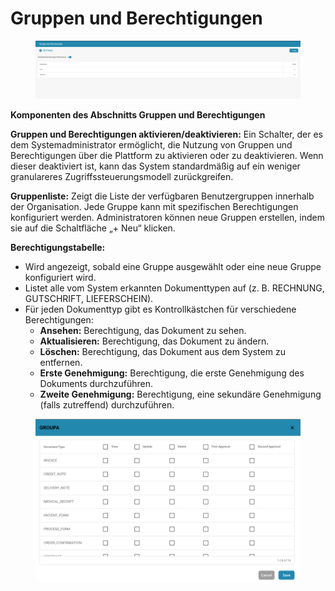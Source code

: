 # Gruppen und Berechtigungen

<figure><img src="../../../../../.gitbook/assets/image (11).png" alt=""><figcaption></figcaption></figure>

**Komponenten des Abschnitts Gruppen und Berechtigungen**

**Gruppen und Berechtigungen aktivieren/deaktivieren:** Ein Schalter, der es dem Systemadministrator ermöglicht, die Nutzung von Gruppen und Berechtigungen über die Plattform zu aktivieren oder zu deaktivieren. Wenn dieser deaktiviert ist, kann das System standardmäßig auf ein weniger granulareres Zugriffssteuerungsmodell zurückgreifen.

**Gruppenliste:** Zeigt die Liste der verfügbaren Benutzergruppen innerhalb der Organisation. Jede Gruppe kann mit spezifischen Berechtigungen konfiguriert werden. Administratoren können neue Gruppen erstellen, indem sie auf die Schaltfläche „+ Neu“ klicken.

**Berechtigungstabelle:**

* Wird angezeigt, sobald eine Gruppe ausgewählt oder eine neue Gruppe konfiguriert wird.
* Listet alle vom System erkannten Dokumenttypen auf (z. B. RECHNUNG, GUTSCHRIFT, LIEFERSCHEIN).
* Für jeden Dokumenttyp gibt es Kontrollkästchen für verschiedene Berechtigungen:
  * **Ansehen:** Berechtigung, das Dokument zu sehen.
  * **Aktualisieren:** Berechtigung, das Dokument zu ändern.
  * **Löschen:** Berechtigung, das Dokument aus dem System zu entfernen.
  * **Erste Genehmigung:** Berechtigung, die erste Genehmigung des Dokuments durchzuführen.
  * **Zweite Genehmigung:** Berechtigung, eine sekundäre Genehmigung (falls zutreffend) durchzuführen.

<figure><img src="../../../../../.gitbook/assets/image (12).png" alt=""><figcaption></figcaption></figure>
